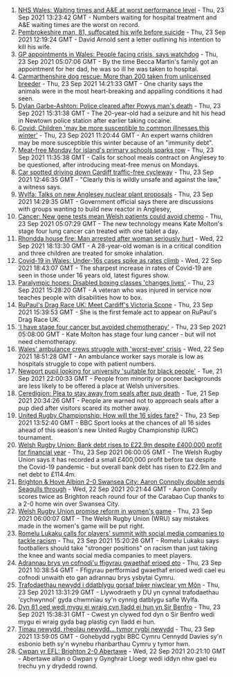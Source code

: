 1. [NHS Wales: Waiting times and A&E at worst performance level](https://www.bbc.co.uk/news/uk-wales-58655088?at_medium=RSS&at_campaign=KARANGA) - Thu, 23 Sep 2021 13:23:42 GMT - Numbers waiting for hospital treatment and A&E waiting times are the worst on record.
2. [Pembrokeshire man, 81, suffocated his wife before suicide](https://www.bbc.co.uk/news/uk-wales-58658318?at_medium=RSS&at_campaign=KARANGA) - Thu, 23 Sep 2021 12:19:24 GMT - David Arnold sent a letter outlining his intention to kill his wife.
3. [GP appointments in Wales: People facing crisis, says watchdog](https://www.bbc.co.uk/news/uk-wales-58654519?at_medium=RSS&at_campaign=KARANGA) - Thu, 23 Sep 2021 05:07:06 GMT - By the time Becca Martin's family got an appointment for her dad, he was so ill he was taken to hospital.
4. [Carmarthenshire dog rescue: More than 200 taken from unlicensed breeder](https://www.bbc.co.uk/news/uk-wales-58661602?at_medium=RSS&at_campaign=KARANGA) - Thu, 23 Sep 2021 14:21:33 GMT - One charity says the animals were in the most heart-breaking and appalling conditions it had seen.
5. [Dylan Garbe-Ashton: Police cleared after Powys man's death](https://www.bbc.co.uk/news/uk-wales-58669784?at_medium=RSS&at_campaign=KARANGA) - Thu, 23 Sep 2021 15:31:38 GMT - The 20-year-old had a seizure and hit his head in Newtown police station after earlier taking cocaine.
6. [Covid: Children 'may be more susceptible to common illnesses this winter'](https://www.bbc.co.uk/news/uk-wales-politics-58665441?at_medium=RSS&at_campaign=KARANGA) - Thu, 23 Sep 2021 11:20:44 GMT - An expert warns children may be more susceptible this winter because of an "immunity debt".
7. [Meat-free Monday for island's primary schools sparks row](https://www.bbc.co.uk/news/uk-wales-58664747?at_medium=RSS&at_campaign=KARANGA) - Thu, 23 Sep 2021 11:35:38 GMT - Calls for school meals contract on Anglesey to be questioned, after introducing meat-free menus on Mondays.
8. [Car spotted driving down Cardiff traffic-free cycleway](https://www.bbc.co.uk/news/uk-wales-58662042?at_medium=RSS&at_campaign=KARANGA) - Thu, 23 Sep 2021 12:46:35 GMT - "Clearly this is wildly unsafe and against the law," a witness says.
9. [Wylfa: Talks on new Anglesey nuclear plant proposals](https://www.bbc.co.uk/news/uk-wales-politics-58668704?at_medium=RSS&at_campaign=KARANGA) - Thu, 23 Sep 2021 14:29:35 GMT - Government official says there are discussions with groups wanting to build new reactor in Anglesey,
10. [Cancer: New gene tests mean Welsh patients could avoid chemo](https://www.bbc.co.uk/news/uk-wales-58654240?at_medium=RSS&at_campaign=KARANGA) - Thu, 23 Sep 2021 05:07:29 GMT - The new technology means Kate Molton's stage four lung cancer can treated with one tablet a day.
11. [Rhondda house fire: Man arrested after woman seriously hurt](https://www.bbc.co.uk/news/uk-wales-58658745?at_medium=RSS&at_campaign=KARANGA) - Wed, 22 Sep 2021 18:13:30 GMT - A 28-year-old woman is in a critical condition and three children are treated for smoke inhalation.
12. [Covid-19 in Wales: Under-16s cases spike as rates climb](https://www.bbc.co.uk/news/uk-wales-58651812?at_medium=RSS&at_campaign=KARANGA) - Wed, 22 Sep 2021 18:43:07 GMT - The sharpest increase in rates of Covid-19 are seen in those under 16 years old, latest figures show.
13. [Paralympic hopes: Disabled boxing classes 'changes lives'](https://www.bbc.co.uk/news/uk-wales-58668911?at_medium=RSS&at_campaign=KARANGA) - Thu, 23 Sep 2021 15:28:20 GMT - A veteran who was injured in service now teaches people with disabilities how to box.
14. [RuPaul's Drag Race UK: Meet Cardiff's Victoria Scone](https://www.bbc.co.uk/news/uk-wales-58670415?at_medium=RSS&at_campaign=KARANGA) - Thu, 23 Sep 2021 15:39:53 GMT - She is the first female act to appear on RuPaul's Drag Race UK.
15. ['I have stage four cancer but avoided chemotherapy'](https://www.bbc.co.uk/news/uk-wales-58659398?at_medium=RSS&at_campaign=KARANGA) - Thu, 23 Sep 2021 05:08:00 GMT - Kate Molton has stage four lung cancer - but will not need chemotherapy.
16. [Wales' ambulance crews struggle with 'worst-ever' crisis](https://www.bbc.co.uk/news/uk-wales-58659396?at_medium=RSS&at_campaign=KARANGA) - Wed, 22 Sep 2021 18:51:28 GMT - An ambulance worker says morale is low as hospitals struggle to cope with patient numbers.
17. [Newport pupil looking for university 'suitable for black people'](https://www.bbc.co.uk/news/uk-wales-58642946?at_medium=RSS&at_campaign=KARANGA) - Tue, 21 Sep 2021 22:00:33 GMT - People from minority or poorer backgrounds are less likely to be offered a place at Welsh universities.
18. [Ceredigion: Plea to stay away from seals after pup death](https://www.bbc.co.uk/news/uk-wales-58641790?at_medium=RSS&at_campaign=KARANGA) - Tue, 21 Sep 2021 20:34:26 GMT - People are warned not to approach seals after a pup died after visitors scared its mother away.
19. [United Rugby Championship: How will the 16 sides fare?](https://www.bbc.co.uk/sport/rugby-union/58582288?at_medium=RSS&at_campaign=KARANGA) - Thu, 23 Sep 2021 13:52:40 GMT - BBC Sport looks at the chances of all 16 sides ahead of this season's new United Rugby Championship (URC) tournament.
20. [Welsh Rugby Union: Bank debt rises to £22.9m despite £400,000 profit for financial year](https://www.bbc.co.uk/sport/rugby-union/58658672?at_medium=RSS&at_campaign=KARANGA) - Thu, 23 Sep 2021 06:00:05 GMT - The Welsh Rugby Union says it has recorded a small £400,000 profit before tax despite the Covid-19 pandemic - but overall bank debt has risen to £22.9m and net debt to £114.4m.
21. [Brighton & Hove Albion 2-0 Swansea City: Aaron Connolly double sends Seagulls through](https://www.bbc.co.uk/sport/football/58566907?at_medium=RSS&at_campaign=KARANGA) - Wed, 22 Sep 2021 20:21:44 GMT - Aaron Connolly scores twice as Brighton reach round four of the Carabao Cup thanks to a 2-0 home win over Swansea City.
22. [Welsh Rugby Union promise reform in women's game](https://www.bbc.co.uk/sport/rugby-union/58660922?at_medium=RSS&at_campaign=KARANGA) - Thu, 23 Sep 2021 06:00:07 GMT - The Welsh Rugby Union (WRU) say mistakes made in the women's game will be put right.
23. [Romelu Lukaku calls for players' summit with social media companies to tackle racism](https://www.bbc.co.uk/sport/football/58661226?at_medium=RSS&at_campaign=KARANGA) - Thu, 23 Sep 2021 15:20:26 GMT - Romelu Lukaku says footballers should take "stronger positions" on racism than just taking the knee and wants social media companies to meet players.
24. [Adrannau brys yn cofnodi'u ffigyrau gwaethaf erioed eto](https://www.bbc.co.uk/newyddion/58663444?at_medium=RSS&at_campaign=KARANGA) - Thu, 23 Sep 2021 10:38:54 GMT - Ffigyrau perfformiad gwaethaf erioed wedi cael eu cofnodi unwaith eto gan adrannau brys ysbytai Cymru.
25. [Trafodaethau newydd i ddatblygu gorsaf bŵer niwclear ym Môn](https://www.bbc.co.uk/newyddion/58668736?at_medium=RSS&at_campaign=KARANGA) - Thu, 23 Sep 2021 13:31:29 GMT - Llywodraeth y DU yn cynnal trafodaethau 'cychwynnol' gyda chwmnïau sy'n cynnig datblygu safle Wylfa.
26. [Dyn 81 oed wedi mygu ei wraig cyn lladd ei hun yn Sir Benfro](https://www.bbc.co.uk/newyddion/58668742?at_medium=RSS&at_campaign=KARANGA) - Thu, 23 Sep 2021 15:38:31 GMT - Cwest yn clywed fod dyn o Sir Benfro wedi mygu ei wraig gyda bag plastig cyn lladd ei hun.
27. [Timau newydd, rheolau newydd... tymor rygbi newydd](https://www.bbc.co.uk/newyddion/58665141?at_medium=RSS&at_campaign=KARANGA) - Thu, 23 Sep 2021 13:59:05 GMT - Gohebydd rygbi BBC Cymru Cennydd Davies sy'n esbonio beth sy'n wynebu rhanbarthau Cymru y tymor hwn.
28. [Cwpan yr EFL: Brighton 2-0 Abertawe](https://www.bbc.co.uk/newyddion/58658000?at_medium=RSS&at_campaign=KARANGA) - Wed, 22 Sep 2021 20:21:10 GMT - Abertawe allan o Gwpan y Gynghrair Lloegr wedi iddyn nhw gael eu trechu yn y drydedd rownd.
